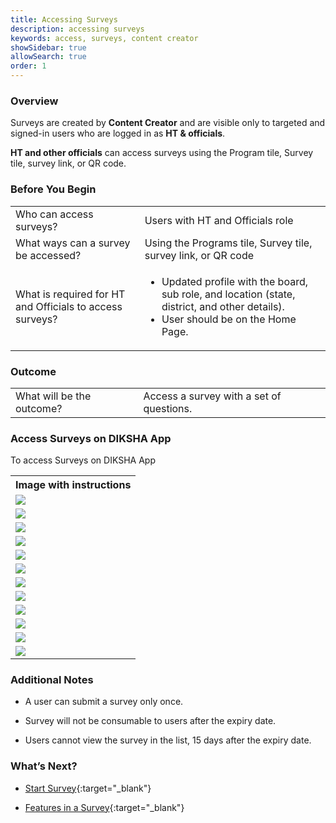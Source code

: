 ```yaml
---
title: Accessing Surveys
description: accessing surveys
keywords: access, surveys, content creator
showSidebar: true
allowSearch: true
order: 1
---
```


### Overview

Surveys are created by **Content Creator** and are visible only to targeted and signed-in users who are logged in as **HT & officials**.

**HT and other officials** can access surveys using the Program tile, Survey tile, survey link, or QR code.

### Before You Begin

<table>
  <tr><td>Who can access surveys?</td>
  <td>Users with HT and Officials role</td>
  </tr>
  <tr><td>What ways can a survey be accessed?</td>
  <td>Using the Programs tile, Survey tile, survey link, or QR code</td>
  </tr>
  <tr><td>What is required for HT and Officials to access surveys?</td>
  <td><ul><li>Updated profile with the board, sub role, and location (state, district, and other details).</li>
  <li>User should be on the Home Page.</li></ul></td>
  </tr>
</table>

### Outcome

<table>
 <tr><td>What will be the outcome?</td>
 <td>Access a survey with a set of questions.</td>
 </tr>
</table>

### Access Surveys on DIKSHA App

To access Surveys on DIKSHA App  

<table>
<tr>
  <th>Image with instructions</th>
</tr>
  <tr>
    <td><img src="../images/consumption/access-survey-1.png"></td>
  </tr>
  <tr>
    <td><img src="../images/consumption/access-survey-2.png"></td>
  </tr>
  <tr>
    <td><img src="../images/consumption/access-survey-3.png"></td>
  </tr>
  <tr>
    <td><img src="../images/consumption/access-survey-4.png"></td>
  </tr>
  <tr>
    <td><img src="../images/consumption/access-survey-5.png"></td>
  </tr>
  <tr>
    <td><img src="../images/consumption/access-survey-6.png"></td>
  </tr>
  <tr>
    <td><img src="../images/consumption/access-survey-7.png"></td>
  </tr>
  <tr>
    <td><img src="../images/consumption/access-survey-8.png"></td>
  </tr>
  <tr>
    <td><img src="../images/consumption/access-survey-9.png"></td>
  </tr>
  <tr>
    <td><img src="../images/consumption/access-survey-10.png"></td>
  </tr>
  <tr>
    <td><img src="../images/consumption/access-survey-11.png"></td>
  </tr>
  <tr>
    <td><img src="../images/consumption/access-survey-12.png"></td>
  </tr>
</table>

### Additional Notes

- A user can submit a survey only once.

- Survey will not be consumable to users after the expiry date.

- Users cannot view the survey in the list, 15 days after the expiry date.

### What’s Next?

- [Start Survey](../survey-consumption/start-survey.html){:target="_blank"}

- [Features in a Survey](../survey-consumption/features-in-survey.html){:target="_blank"}

